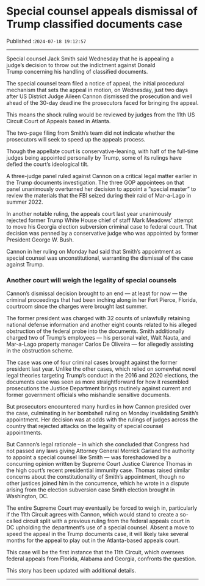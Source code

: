 # Special counsel appeals dismissal of Trump classified documents case

Published :`2024-07-18 19:12:57`

---

Special counsel Jack Smith said Wednesday that he is appealing a judge’s decision to throw out the indictment against Donald Trump concerning his handling of classified documents.

The special counsel team filed a notice of appeal, the initial procedural mechanism that sets the appeal in motion, on Wednesday, just two days after US District Judge Aileen Cannon dismissed the prosecution and well ahead of the 30-day deadline the prosecutors faced for bringing the appeal.

This means the shock ruling would be reviewed by judges from the 11th US Circuit Court of Appeals based in Atlanta.

The two-page filing from Smith’s team did not indicate whether the prosecutors will seek to speed up the appeals process.

Though the appellate court is conservative-leaning, with half of the full-time judges being appointed personally by Trump, some of its rulings have defied the court’s ideological tilt.

A three-judge panel ruled against Cannon on a critical legal matter earlier in the Trump documents investigation. The three GOP appointees on that panel unanimously overturned her decision to appoint a “special master” to review the materials that the FBI seized during their raid of Mar-a-Lago in summer 2022.

In another notable ruling, the appeals court last year unanimously rejected former Trump White House chief of staff Mark Meadows’ attempt to move his Georgia election subversion criminal case to federal court. That decision was penned by a conservative judge who was appointed by former President George W. Bush.

Cannon in her ruling on Monday had said that Smith’s appointment as special counsel was unconstitutional, warranting the dismissal of the case against Trump.

### Another court will weigh the legality of special counsels

Cannon’s dismissal decision brought to an end — at least for now — the criminal proceedings that had been inching along in her Fort Pierce, Florida, courtroom since the charges were brought last summer.

The former president was charged with 32 counts of unlawfully retaining national defense information and another eight counts related to his alleged obstruction of the federal probe into the documents. Smith additionally charged two of Trump’s employees — his personal valet, Walt Nauta, and Mar-a-Lago property manager Carlos De Oliveira — for allegedly assisting in the obstruction scheme.

The case was one of four criminal cases brought against the former president last year. Unlike the other cases, which relied on somewhat novel legal theories targeting Trump’s conduct in the 2016 and 2020 elections, the documents case was seen as more straightforward for how it resembled prosecutions the Justice Department brings routinely against current and former government officials who mishandle sensitive documents.

But prosecutors encountered many hurdles in how Cannon presided over the case, culminating in her bombshell ruling on Monday invalidating Smith’s appointment. Her decision was at odds with the rulings of judges across the country that rejected attacks on the legality of special counsel appointments.

But Cannon’s legal rationale – in which she concluded that Congress had not passed any laws giving Attorney General Merrick Garland the authority to appoint a special counsel like Smith — was foreshadowed by a concurring opinion written by Supreme Court Justice Clarence Thomas in the high court’s recent presidential immunity case. Thomas raised similar concerns about the constitutionality of Smith’s appointment, though no other justices joined him in the concurrence, which he wrote in a dispute arising from the election subversion case Smith election brought in Washington, DC.

The entire Supreme Court may eventually be forced to weigh in, particularly if the 11th Circuit agrees with Cannon, which would stand to create a so-called circuit split with a previous ruling from the federal appeals court in DC upholding the department’s use of a special counsel. Absent a move to speed the appeal in the Trump documents case, it will likely take several months for the appeal to play out in the Atlanta-based appeals court.

This case will be the first instance that the 11th Circuit, which oversees federal appeals from Florida, Alabama and Georgia, confronts the question.

This story has been updated with additional details.

---

